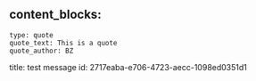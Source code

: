 content_blocks:
  - 
    type: quote
    quote_text: This is a quote
    quote_author: BZ
title: test message
id: 2717eaba-e706-4723-aecc-1098ed0351d1

